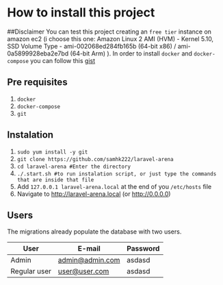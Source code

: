 # How to install this project

##Disclaimer
You can test this project creating an `free tier` instance on amazon ec2 (i choose this one: Amazon Linux 2 AMI (HVM) - Kernel 5.10, SSD Volume Type - ami-002068ed284fb165b (64-bit x86) / ami-0a5899928eba2e7bd (64-bit Arm)
). In order to install `docker` and `docker-compose` you can follow this  [gist](https://gist.github.com/npearce/6f3c7826c7499587f00957fee62f8ee9)

## Pre requisites
1. `docker`
2. `docker-compose`
3. `git`

## Instalation
1. `sudo yum install -y git`
2. `git clone https://github.com/samhk222/laravel-arena`
3. `cd laravel-arena #Enter the directory`
4. `./.start.sh #to run instalation script, or just type the commands that are inside that file`
5. Add `127.0.0.1 laravel-arena.local` at the end of you `/etc/hosts` file
6. Navigate to http://laravel-arena.local (or http://0.0.0.0)

## Users
The migrations already populate the database with two users.

| User | E-mail | Password |
| ------- | ----------------- | --- |
| Admin        | admin@admin.com                  | asdasd |
| Regular user        | user@user.com                  | asdasd |
